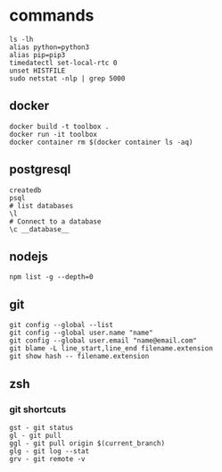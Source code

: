 # commands
```
ls -lh
alias python=python3
alias pip=pip3
timedatectl set-local-rtc 0
unset HISTFILE
sudo netstat -nlp | grep 5000
```

## docker
```
docker build -t toolbox .
docker run -it toolbox
docker container rm $(docker container ls -aq)
```

## postgresql
```
createdb
psql
# list databases
\l
# Connect to a database
\c __database__
```

## nodejs
```
npm list -g --depth=0
```

## git
```
git config --global --list
git config --global user.name "name"
git config --global user.email "name@email.com"
git blame -L line_start,line_end filename.extension
git show hash -- filename.extension
```

## zsh
### git shortcuts
```
gst - git status
gl - git pull
ggl - git pull origin $(current_branch)
glg - git log --stat
grv - git remote -v
```
